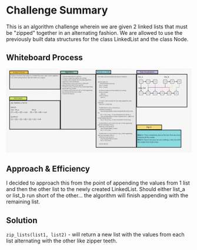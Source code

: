# Challenge Summary
This is an algorithm challenge wherein we are given 2 linked lists that must be "zipped" together in an alternating
fashion. We are allowed to use the previously built data structures for the class LinkedList and the class Node.

## Whiteboard Process
![cc8](cc8.png)

## Approach & Efficiency
I decided to approach this from the point of appending the values from 1 list and then the other list to the newly
created LinkedList. Should either list_a or list_b run short of the other... the algorithm will finish appending with
the remaining list.

## Solution
`zip_lists(list1, list2)` - will return a new list with the values from each list alternating with the other like zipper
teeth.

